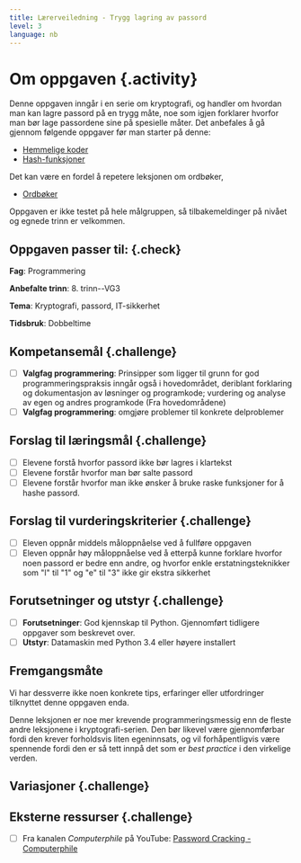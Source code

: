 ```yaml
---
title: Lærerveiledning - Trygg lagring av passord
level: 3
language: nb
---
```


# Om oppgaven {.activity}

Denne oppgaven inngår i en serie om kryptografi, og handler om hvordan
man kan lagre passord på en trygg måte, noe som igjen forklarer hvorfor
man bør lage passordene sine på spesielle måter. Det anbefales å gå
gjennom følgende oppgaver før man starter på denne:

- [Hemmelige koder](../hemmelige_koder/hemmelige_koder.html)
- [Hash-funksjoner](../hash-funksjoner/hash-funksjoner.html)

Det kan være en fordel å repetere leksjonen om ordbøker,

- [Ordbøker](../ordboker/ordboker.html)

Oppgaven er ikke testet på hele målgruppen, så tilbakemeldinger på nivået
og egnede trinn er velkommen.

## Oppgaven passer til: {.check}

__Fag__: Programmering

__Anbefalte trinn__: 8. trinn--VG3

__Tema__: Kryptografi, passord, IT-sikkerhet

__Tidsbruk__: Dobbeltime

## Kompetansemål {.challenge}

- [ ] __Valgfag programmering__: Prinsipper som ligger til grunn for
      god programmeringspraksis inngår også i hovedområdet, deriblant
      forklaring og dokumentasjon av løsninger og programkode; vurdering
      og analyse av egen og andres programkode (Fra hovedområdene)
- [ ] __Valgfag programmering__: omgjøre problemer til konkrete delproblemer

## Forslag til læringsmål {.challenge}

- [ ] Elevene forstå hvorfor passord ikke bør lagres i klartekst
- [ ] Elevene forstår hvorfor man bør salte passord
- [ ] Elevene forstår hvorfor man ikke ønsker å bruke raske funksjoner
      for å hashe passord.

## Forslag til vurderingskriterier {.challenge}

- [ ] Eleven oppnår middels måloppnåelse ved å fullføre oppgaven
- [ ] Eleven oppnår høy måloppnåelse ved å etterpå kunne forklare
      hvorfor noen passord er bedre enn andre, og hvorfor enkle
      erstatningsteknikker som "l" til "1" og "e" til "3" ikke gir
      ekstra sikkerhet

## Forutsetninger og utstyr {.challenge}

- [ ]  __Forutsetninger__: God kjennskap til Python. Gjennomført
       tidligere oppgaver som beskrevet over.
- [ ]  __Utstyr__: Datamaskin med Python 3.4 eller høyere installert

## Fremgangsmåte

Vi har dessverre ikke noen konkrete tips, erfaringer eller utfordringer
tilknyttet denne oppgaven enda.

Denne leksjonen er noe mer krevende programmeringsmessig enn de fleste
andre leksjonene i kryptografi-serien. Den bør likevel være gjennomførbar
fordi den krever forholdsvis liten egeninnsats, og vil forhåpentligvis
være spennende fordi den er så tett innpå det som er *best practice* i
den virkelige verden.

## Variasjoner {.challenge}

## Eksterne ressurser {.challenge}

- [ ] Fra kanalen *Computerphile* på YouTube: [Password Cracking - Computerphile](https://www.youtube.com/watch?v=7U-RbOKanYs)
